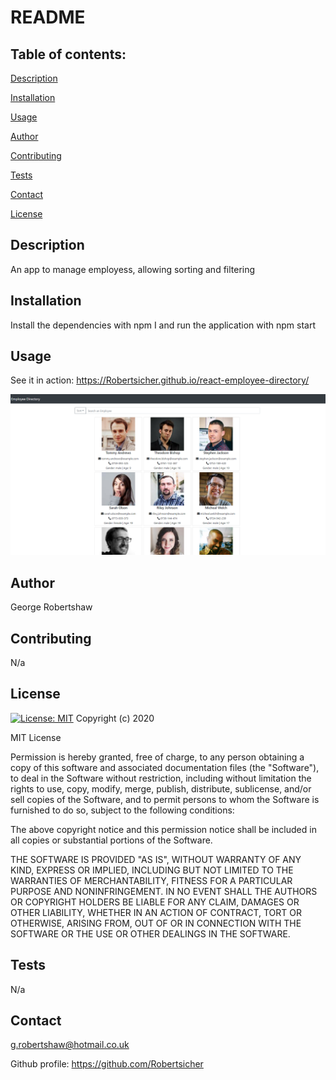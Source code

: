
  # README


  ## Table of contents:
  
  [Description](##description)
  
  [Installation](##installation)
  
  [Usage](##usage)
  
  [Author](##author)
  
  [Contributing](##contributing)
  
  [Tests](##tests)
  
  [Contact](##contact)

  [License](##license)
  
  ## Description
  An app to manage employess, allowing sorting and filtering
  
  
  ## Installation 
  Install the dependencies with npm I and run the application with npm start 
  
  ## Usage
  
  
  See it in action:
  https://Robertsicher.github.io/react-employee-directory/
  
  ![An image of it in action ](/public/app.png)
  
  
  ## Author
  George Robertshaw
  
  ## Contributing
  N/a

  ## License
  
[![License: MIT](https://img.shields.io/badge/License-MIT-yellow.svg)](https://opensource.org/licenses/MIT)
Copyright (c) 2020

MIT License

Permission is hereby granted, free of charge, to any person obtaining a copy
of this software and associated documentation files (the "Software"), to deal
in the Software without restriction, including without limitation the rights
to use, copy, modify, merge, publish, distribute, sublicense, and/or sell
copies of the Software, and to permit persons to whom the Software is
furnished to do so, subject to the following conditions:

The above copyright notice and this permission notice shall be included in all
copies or substantial portions of the Software.

THE SOFTWARE IS PROVIDED "AS IS", WITHOUT WARRANTY OF ANY KIND, EXPRESS OR
IMPLIED, INCLUDING BUT NOT LIMITED TO THE WARRANTIES OF MERCHANTABILITY,
FITNESS FOR A PARTICULAR PURPOSE AND NONINFRINGEMENT. IN NO EVENT SHALL THE
AUTHORS OR COPYRIGHT HOLDERS BE LIABLE FOR ANY CLAIM, DAMAGES OR OTHER
LIABILITY, WHETHER IN AN ACTION OF CONTRACT, TORT OR OTHERWISE, ARISING FROM,
OUT OF OR IN CONNECTION WITH THE SOFTWARE OR THE USE OR OTHER DEALINGS IN THE
SOFTWARE.

  ## Tests 
  N/a
  
  
  ## Contact 
  g.robertshaw@hotmail.co.uk

  Github profile: 
  https://github.com/Robertsicher
 
  